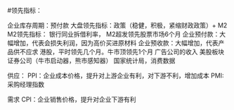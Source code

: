 #领先指标：

企业库存周期：预付款
大盘领先指标：政策（稳健，积极，紧缩财政政策）+ M2
M2领先指标： 银行同业拆借利率， M2超发领先股票市场6个月
企业预付款：大幅增加，代表会损失利润，因为高价买进原材料
企业预收款：大幅增加，代表产品供不应求
港股，平时领先几个月。牛市顶领先1个月
广告公司的收入
美股板块
证券公司（牛市启动器，熊市感知器）
国家统计局，消费数据

供应：
PPI：企业成本价格，提升对上游企业有利，对下游不利，增加成本
PMI:采购经理指数

需求
CPI：企业销售价格，提升对企业下游有利

